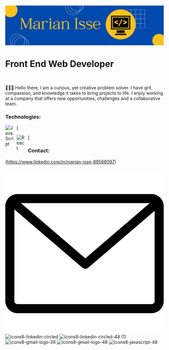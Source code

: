 ![Banner](./images/banner.png)

# Front End Web Developer

<br />

👩🏽‍💻 Hello there, I am a curious, yet creative problem solver. I have grit, compassion, and knowledge it takes to bring projects to life. I enjoy working at a company that offers new opportunities, challenges and a collaborative team.

### Technologies:

[<img align="left" alt="JavaScript" width="26px" src="https://cdn.jsdelivr.net/gh/devicons/devicon/icons/javascript/javascript-original.svg" style="padding-right:10px;" />

[<img align="left" alt="React" width="26px" src="https://cdn.jsdelivr.net/gh/devicons/devicon/icons/react/react-original.svg" style="padding-right:10px;" />

### Contact:

(https://www.linkedin.com/in/marian-isse-88568097)

&nbsp;&nbsp;
[![Mail](./images/mail.svg)](mailto:marianisse24@gmail.com)
![icons8-linkedin-circled](https://user-images.githubusercontent.com/84420366/186432792-1bf889ee-e76c-4843-a714-dccacd5c9ed2.svg)
![icons8-linkedin-circled-48 (1)](https://user-images.githubusercontent.com/84420366/186448849-6da925be-4997-401c-99aa-8da95f74b6d1.png)
![icons8-gmail-logo-26](https://user-images.githubusercontent.com/84420366/186448975-72326ba4-c727-41ae-a1ad-83263f3bc1ce.svg)
![icons8-gmail-logo-48](https://user-images.githubusercontent.com/84420366/186449091-11285c1b-fa16-4df9-ad57-4eee73237b17.svg)
![icons8-javascript-48](https://user-images.githubusercontent.com/84420366/186449461-6a38b240-51c6-4008-b8ca-62773bb95afd.png)
